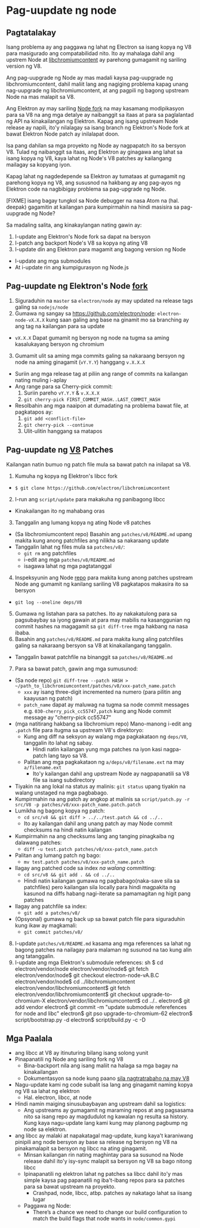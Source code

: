 # Pag-uupdate ng node

## Pagtatalakay

Isang problema ay ang paggawa ng lahat ng Electron sa isang kopya ng V8 para masigurado ang compatabilidad nito. Ito ay mahalaga dahil ang upstrem Node at [libchromiumcontent](upgrading-chromium.md) ay parehong gumagamit ng sariling version ng V8.

Ang pag-uupgrade ng Node ay mas madali kaysa pag-uupgrade ng libchromiumcontent, dahil maliit lang ang nagiging problema kapag unang nag-uupgrade ng libchromiumcontent, at ang pagpili ng bagong upstream Node na mas malapit sa V8.

Ang Elektron ay may sariling [Node fork](https://github.com/electron/node) na may kasamang modipikasyon para sa V8 na ang mga detalye ay naibanggit sa itaas at para sa paglalantad ng API na kinakailangan ng Elektron. Kapag ang isang upstream Node release ay napili, ito'y nilalagay sa isang branch ng Elektron's Node fork at bawat Elektron Node patch ay inilalapat doon.

Isa pang dahilan sa mga proyekto ng Node ay nagpapatch ito sa bersyon V8. Tulad ng naibanggit sa itaas, ang Elektron ay ginagawa ang lahat sa isang kopya ng V8, kaya lahat ng Node's V8 patches ay kailangang mailagay sa kopyang iyon.

Kapag lahat ng nagdedepende sa Elektron ay tumataas at gumagamit ng parehong kopya ng V8, ang sususnod na hakbang ay ang pag-ayos ng Elektron code na nagbibigay problema sa pag-upgrade ng Node.

[FIXME] isang bagay tungkol sa Node debugger na nasa Atom na (hal. deepak) gagamitin at kailangan para kumpirmahin na hindi masisira sa pag-uupgrade ng Node?

Sa madaling salita, ang kinakaylangan nating gawin ay:

1. I-update ang Elektron's Node fork sa dapat na bersyon
2. I-patch ang backport Node's V8 sa kopya ng ating V8
3. I-update din ang Elektron para magamit ang bagong version ng Node 
  - I-update ang mga submodules
  - At i-update rin ang kumpigurasyon ng Node.js

## Pag-uupdate ng Elektron's Node [fork](https://github.com/electron/node)

1. Siguraduhin na `master` sa `electron/node` ay may updated na release tags galing sa `nodejs/node`
2. Gumawa ng sangay sa https://github.com/electron/node: `electron-node-vX.X.X` kung saan galing ang base na ginamit mo sa branching ay ang tag na kailangan para sa update 
  - `vX.X.X` Dapat gumamit ng bersyon ng node na tugma sa aming kasalukayang bersyon ng chromium
3. Gumamit ulit sa aming mga commits galing sa nakaraang bersyon ng node na aming ginagamit (`vY.Y.Y`) hanggang `v.X.X.X` 
  - Suriin ang mga release tag at piliin ang range of commits na kailangan nating muling i-aplay
  - Ang range para sa Cherry-pick commit: 
    1. Suriin pareho `vY.Y.Y` & `v.X.X.X`
    2. `git cherry-pick FIRST_COMMIT_HASH..LAST_COMMIT_HASH`
  - Resolbahin ang mga naaipon at dumadating na problema bawat file, at pagkatapos ay: 
    1. `git add <conflict-file>`
    2. `git cherry-pick --continue`
    3. Ulit-ulitin hanggang sa matapos

## Pag-uupdate ng [V8](https://github.com/electron/node/src/V8) Patches

Kailangan natin bumuo ng patch file mula sa bawat patch na inilapat sa V8.

1. Kumuha ng kopya ng Elektron's libcc fork 
  - `$ git clone https://github.com/electron/libchromiumcontent`
2. I-run ang `script/update` para makakuha ng panibagong libcc 
  - Kinakailangan ito ng mahabang oras
3. Tanggalin ang lumang kopya ng ating Node v8 patches 
  - (Sa libchromiumcontent repo) Basahin ang `patches/v8/README.md` upang makita kung anong patchfiles ang nilikha sa nakaraang update
  - Tanggalin lahat ng files mula sa `patches/v8/`: 
    - `git rm` ang patchfiles
    - i-edit ang mga `patches/v8/README.md`
    - isagawa lahat ng mga pagtatanggal
4. Inspeksyunin ang Node [repo](https://github.com/electron/node) para makita kung anong patches upstream Node ang gumamit ng kanilang sariling V8 pagkatapos makasira ito sa bersyon 
  - `git log --oneline deps/V8`
5. Gumawa ng listahan para sa patches. Ito ay nakakatulong para sa pagsubaybay sa iyong gawain at para may mabilis na kasanggunian ng commit hashes na magagamit sa `git diff-tree` mga hakbang na nasa ibaba.
6. Basahin ang `patches/v8/README.md` para makita kung aling patchfiles galing sa nakaraang bersyon sa V8 at kinakailangang tanggalin. 
  - Tanggalin bawat patchfile na binanggit sa `patches/v8/README.md`
7. Para sa bawat patch, gawin ang mga sumusunod: 
  - (Sa node repo) `git diff-tree --patch HASH > ~/path_to_libchromiumcontent/patches/v8/xxx-patch_name.patch` 
    - `xxx` ay isang three-digit incremented na numero (para pilitin ang kaayusan ng patch)
    - `patch_name` dapat ay maluwag na tugma sa node commit messages e.g. `030-cherry_pick_cc55747,patch` kung ang Node commit message ay "cherry-pick cc55747"
  - (mga natitirang hakbang sa libchromium repo) Mano-manong i-edit ang `.patch` file para itugma sa upstream V8's direktoryo: 
    - Kung ang diff na seksyon ay walang mga pagkakataon ng `deps/V8`, tanggalin ito lahat ng sabay. 
      - Hindi natin kailangan yung mga patches na iyon kasi nagpa-patch lang tayo sa V8.
    - Palitan ang mga pagkakataon ng `a/deps/v8/filename.ext` na may `a/filename.ext` 
      - Ito'y kailangan dahil ang upstream Node ay nagpapanatili sa V8 file sa isang subdirectory
  - Tiyakin na ang lokal na status ay malinis: `git status` upang tiyakin na walang unstaged na mga pagbabago.
  - Kumpirmahin na ang patch ay angkop at malinis sa `script/patch.py -r src/V8 -p patches/v8/xxx-patch_name.patch.patch`
  - Lumikha ng bagong kopya ng patch: 
    - `cd src/v8 && git diff > ../../test.patch && cd ../..`
    - Ito ay kailangan dahil ang unang patch ay may Node commit checksums na hindi natin kailangan
  - Kumpirmahin na ang checksums lang ang tanging pinagkaiba ng dalawang patches: 
    - `diff -u test.patch patches/v8/xxx-patch_name.patch`
  - Palitan ang lumang patch ng bago: 
    - `mv test.patch patches/v8/xxx-patch_name.patch`
  - Ilagay ang patched code sa index *na walang* committing: 
    - `cd src/v8 && git add . && cd ../..`
    - Hindi natin kailangan gumawa ng pagbabago(naka-save sila sa patchfiles) pero kailangan sila locally para hindi magpakita ng kasunod na diffs habang nagi-iterate sa pamamagitan ng higit pang patches
  - Ilagay ang patchfile sa index: 
    - `git add a patches/v8/`
  - (Opsyonal) gumawa ng back up sa bawat patch file para siguraduhin kung ikaw ay magkamali: 
    - `git commit patches/v8/`
8. I-update `patches/v8/README.md` kasama ang mga references sa lahat ng bagong patches na nailagay para malaman ng susunod na tao kung alin ang tatanggalin.
9. I-update ang mga Elektron's submodule references: 
      sh
      $ cd electron/vendor/node
      electron/vendor/node$ git fetch
      electron/vendor/node$ git checkout electron-node-vA.B.C
      electron/vendor/node$ cd ../libchromiumcontent
      electron/vendor/libchromiumcontent$ git fetch
      electron/vendor/libchromiumcontent$ git checkout upgrade-to-chromium-X
      electron/vendor/libchromiumcontent$ cd ../..
      electron$ git add vendor
      electron$ git commit -m "update submodule referefences for node and libc"
      electron$ git pso upgrade-to-chromium-62
      electron$ script/bootstrap.py -d
      electron$ script/build.py -c -D

## Mga Paalala

- ang libcc at V8 ay itinuturing bilang isang solong yunit
- Pinapanatili ng Node ang sariling fork ng V8 
  - Bina-backport nila ang isang maliit na halaga sa mga bagay na kinakailangan
  - Dokumentasyon sa node kung paano [sila nagtratrabaho na may V8](https://nodejs.org/api/v8.html)
- Nagu-update kami ng code subalit isa lang ang ginagamit naming kopya ng V8 sa lahat ng elektron 
  - Hal. electron, libcc, at node
- Hindi namin maiging sinusubaybayan ang upstream dahil sa logistics: 
  - Ang upstreams ay gumagamit ng maraming repos at ang pagsasama nito sa isang repo ay magdudulot ng kawalan ng resulta sa history. Kung kaya nagu-update lang kami kung may planong pagbump ng node sa elektron.
- ang libcc ay malaki at napakatagal mag-update, kung kaya't karaniwang pinipili ang node bersyon ay base sa release ng bersyon ng V8 na pinakamalapit sa bersyon ng libcc na ating ginagamit. 
  - Minsan kailangan rin nating maghintay para sa susunod na Node release dahil ito'y isy-sync malapit sa bersyon ng V8 sa bago nitong libcc
  - Ipinapanatili ng elektron lahat ng patches sa libcc dahil ito'y mas simple kaysa pag papanatili ng iba't-ibang repos para sa patches para sa bawat upstream na proyekto. 
    - Crashpad, node, libcc, atbp. patches ay nakatago lahat sa iisang lugar
  - Paggawa ng Node: 
    - There’s a chance we need to change our build configuration to match the build flags that node wants in `node/common.gypi`